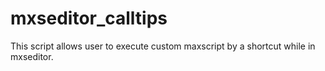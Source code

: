 # mxseditor_calltips
This script allows user to execute custom maxscript by a shortcut while in mxseditor. 
